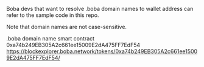 Boba devs that want to resolve .boba domain names to wallet address can refer to the sample code in this repo.

Note that domain names are not case-sensitive.

.boba domain name smart contract 0xa74b249EB305A2c661ee15009E2dA475FF7EdF54
https://blockexplorer.boba.network/tokens/0xa74b249EB305A2c661ee15009E2dA475FF7EdF54/